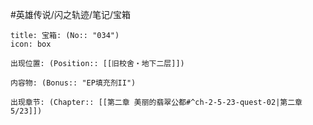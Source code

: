 #英雄传说/闪之轨迹/笔记/宝箱
```ad-quote
title: 宝箱: (No:: "034")
icon: box

出现位置: (Position:: [[旧校舍‧地下二层]])

内容物: (Bonus:: "EP填充剂II")

出现章节: (Chapter:: [[第二章 美丽的翡翠公都#^ch-2-5-23-quest-02|第二章5/23]])

```
